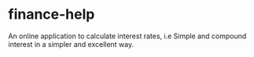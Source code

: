 # finance-help
An online application to calculate interest rates, i.e Simple and compound interest in a simpler and excellent way.
